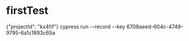 # firstTest
{"projectId": "kx4fif"}
cypress run --record --key 6708aeed-604c-4749-9795-6a1c1893c65a
